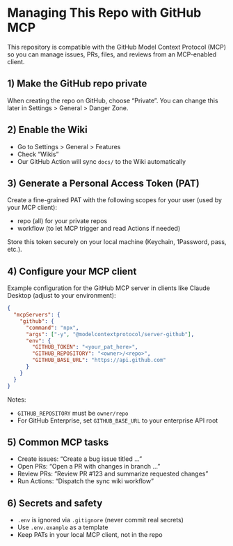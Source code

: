 # Managing This Repo with GitHub MCP

This repository is compatible with the GitHub Model Context Protocol (MCP) so you can manage issues, PRs, files, and reviews from an MCP-enabled client.

## 1) Make the GitHub repo private

When creating the repo on GitHub, choose “Private”. You can change this later in Settings > General > Danger Zone.

## 2) Enable the Wiki

- Go to Settings > General > Features
- Check “Wikis”
- Our GitHub Action will sync `docs/` to the Wiki automatically

## 3) Generate a Personal Access Token (PAT)

Create a fine-grained PAT with the following scopes for your user (used by your MCP client):

- repo (all) for your private repos
- workflow (to let MCP trigger and read Actions if needed)

Store this token securely on your local machine (Keychain, 1Password, pass, etc.).

## 4) Configure your MCP client

Example configuration for the GitHub MCP server in clients like Claude Desktop (adjust to your environment):

```json
{
  "mcpServers": {
    "github": {
      "command": "npx",
      "args": ["-y", "@modelcontextprotocol/server-github"],
      "env": {
        "GITHUB_TOKEN": "<your_pat_here>",
        "GITHUB_REPOSITORY": "<owner>/<repo>",
        "GITHUB_BASE_URL": "https://api.github.com"
      }
    }
  }
}
```

Notes:
- `GITHUB_REPOSITORY` must be `owner/repo`
- For GitHub Enterprise, set `GITHUB_BASE_URL` to your enterprise API root

## 5) Common MCP tasks

- Create issues: “Create a bug issue titled …”
- Open PRs: “Open a PR with changes in branch …”
- Review PRs: “Review PR #123 and summarize requested changes”
- Run Actions: “Dispatch the sync wiki workflow”

## 6) Secrets and safety

- `.env` is ignored via `.gitignore` (never commit real secrets)
- Use `.env.example` as a template
- Keep PATs in your local MCP client, not in the repo
